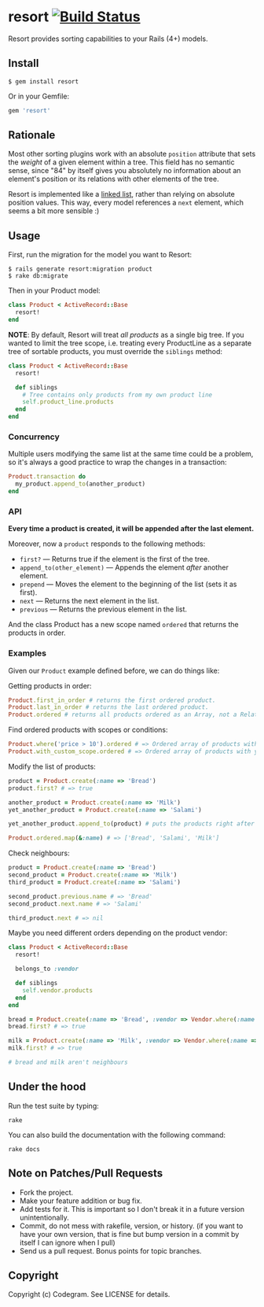 # resort [![Build Status](https://secure.travis-ci.org/codegram/resort.png)](http://travis-ci.org/codegram/resort)

Resort provides sorting capabilities to your Rails (4+) models.

## Install

    $ gem install resort

Or in your Gemfile:

```ruby
gem 'resort'
```

## Rationale

Most other sorting plugins work with an absolute `position` attribute that sets
the _weight_ of a given element within a tree. This field has no semantic sense,
since "84" by itself gives you absolutely no information about an element's
position or its relations with other elements of the tree.

Resort is implemented like a [linked list](http://en.wikipedia.org/wiki/Linked_list),
rather than relying on absolute position values. This way, every model
references a `next` element, which seems a bit more sensible :)

## Usage

First, run the migration for the model you want to Resort:

    $ rails generate resort:migration product
    $ rake db:migrate

Then in your Product model:

```ruby
class Product < ActiveRecord::Base
  resort!
end
```

**NOTE**: By default, Resort will treat _all products_ as a single big tree.
If you wanted to limit the tree scope, i.e. treating every ProductLine as a
separate tree of sortable products, you must override the `siblings` method:

```ruby
class Product < ActiveRecord::Base
  resort!

  def siblings
    # Tree contains only products from my own product line
    self.product_line.products
  end
end
```

### Concurrency

Multiple users modifying the same list at the same time could be a problem,
so it's always a good practice to wrap the changes in a transaction:

```ruby
Product.transaction do
  my_product.append_to(another_product)
end
```

### API

**Every time a product is created, it will be appended after the last element.**

Moreover, now a `product` responds to the following methods:

* `first?` &mdash; Returns true if the element is the first of the tree.
* `append_to(other_element)` &mdash; Appends the element _after_ another element.
* `prepend` &mdash; Moves the element to the beginning of the list (sets it as
  first).
* `next` &mdash; Returns the next element in the list.
* `previous` &mdash; Returns the previous element in the list.

And the class Product has a new scope named `ordered` that returns the
products in order.

### Examples

Given our `Product` example defined before, we can do things like:

Getting products in order:

```ruby
Product.first_in_order # returns the first ordered product.
Product.last_in_order # returns the last ordered product.
Product.ordered # returns all products ordered as an Array, not a Relation!
```

Find ordered products with scopes or conditions:

```ruby
Product.where('price > 10').ordered # => Ordered array of products with price > 10
Product.with_custom_scope.ordered # => Ordered array of products with your custom conditions
```

Modify the list of products:

```ruby
product = Product.create(:name => 'Bread')
product.first? # => true

another_product = Product.create(:name => 'Milk')
yet_another_product = Product.create(:name => 'Salami')

yet_another_product.append_to(product) # puts the products right after the first one

Product.ordered.map(&:name) # => ['Bread', 'Salami', 'Milk']
```

Check neighbours:

```ruby
product = Product.create(:name => 'Bread')
second_product = Product.create(:name => 'Milk')
third_product = Product.create(:name => 'Salami')

second_product.previous.name # => 'Bread'
second_product.next.name # => 'Salami'

third_product.next # => nil
```

Maybe you need different orders depending on the product vendor:

```ruby
class Product < ActiveRecord::Base
  resort!

  belongs_to :vendor

  def siblings
    self.vendor.products
  end
end

bread = Product.create(:name => 'Bread', :vendor => Vendor.where(:name => 'Bread factory'))
bread.first? # => true

milk = Product.create(:name => 'Milk', :vendor => Vendor.where(:name => 'Cow world'))
milk.first? # => true

# bread and milk aren't neighbours
```

## Under the hood

Run the test suite by typing:

    rake

You can also build the documentation with the following command:

    rake docs

## Note on Patches/Pull Requests

* Fork the project.
* Make your feature addition or bug fix.
* Add tests for it. This is important so I don't break it in a
  future version unintentionally.
* Commit, do not mess with rakefile, version, or history. (if you want to have your own version, that is fine but bump version in a commit by itself I can ignore when I pull)
* Send us a pull request. Bonus points for topic branches.

## Copyright

Copyright (c) Codegram. See LICENSE for details.
